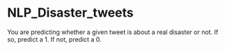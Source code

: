 # NLP_Disaster_tweets
You are predicting whether a given tweet is about a real disaster or not. If so, predict a 1. If not, predict a 0.
